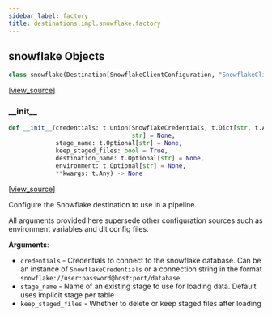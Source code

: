 ```yaml
---
sidebar_label: factory
title: destinations.impl.snowflake.factory
---
```


## snowflake Objects

```python
class snowflake(Destination[SnowflakeClientConfiguration, "SnowflakeClient"])
```

[[view_source]](https://github.com/dlt-hub/dlt/blob/3739c9ac839aafef713f6d5ebbc6a81b2a39a1b0/dlt/destinations/impl/snowflake/factory.py#L14)

### \_\_init\_\_

```python
def __init__(credentials: t.Union[SnowflakeCredentials, t.Dict[str, t.Any],
                                  str] = None,
             stage_name: t.Optional[str] = None,
             keep_staged_files: bool = True,
             destination_name: t.Optional[str] = None,
             environment: t.Optional[str] = None,
             **kwargs: t.Any) -> None
```

[[view_source]](https://github.com/dlt-hub/dlt/blob/3739c9ac839aafef713f6d5ebbc6a81b2a39a1b0/dlt/destinations/impl/snowflake/factory.py#L26)

Configure the Snowflake destination to use in a pipeline.

All arguments provided here supersede other configuration sources such as environment variables and dlt config files.

**Arguments**:

- `credentials` - Credentials to connect to the snowflake database. Can be an instance of `SnowflakeCredentials` or
  a connection string in the format `snowflake://user:password@host:port/database`
- `stage_name` - Name of an existing stage to use for loading data. Default uses implicit stage per table
- `keep_staged_files` - Whether to delete or keep staged files after loading

